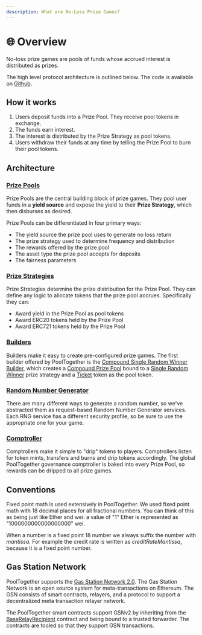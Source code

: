 ```yaml
---
description: What are No-Loss Prize Games?
---
```


# 🌐 Overview

No-loss prize games are pools of funds whose accrued interest is distributed as prizes.

The high level protocol architecture is outlined below. The code is available on [Github](https://github.com/pooltogether/pooltogether-pool-contracts).

## How it works

1. Users deposit funds into a Prize Pool.  They receive pool tokens in exchange.
2. The funds earn interest.
3. The interest is distributed by the Prize Strategy as pool tokens.
4. Users withdraw their funds at any time by telling the Prize Pool to burn their pool tokens.

## Architecture

### [Prize Pools](prize-pool/)

Prize Pools are the central building block of prize games.  They pool user funds in a **yield source** and expose the yield to their **Prize Strategy**, which then disburses as desired.

Prize Pools can be differentiated in four primary ways:

* The yield source the prize pool uses to generate no loss return
* The prize strategy used to determine frequency and distribution&#x20;
* The rewards offered by the prize pool
* The asset type the prize pool accepts for deposits&#x20;
* The fairness parameters&#x20;

### [Prize Strategies](prize-strategy/)

Prize Strategies determine the prize distribution for the Prize Pool.  They can define any logic to allocate tokens that the prize pool accrues.  Specifically they can:

* Award yield in the Prize Pool as pool tokens
* Award ERC20 tokens held by the Prize Pool
* Award ERC721 tokens held by the Prize Pool

### [Builders](broken-reference)

Builders make it easy to create pre-configured prize games.  The first builder offered by PoolTogether is the [Compound Single Random Winner Builder](broken-reference), which creates a [Compound Prize Pool](prize-pool/compound-prize-pool.md) bound to a [Single Random Winner](prize-strategy/single-random-winner/) prize strategy and a [Ticket](prize-strategy/single-random-winner/ticket.md) token as the pool token.

### [Random Number Generator](random-number-generator/)

There are many different ways to generate a random number, so we've abstracted them as request-based Random Number Generator services.  Each RNG service has a different security profile, so be sure to use the appropriate one for your game.

### [Comptroller](broken-reference)

Comptrollers make it simple to "drip" tokens to players.  Comptrollers listen for token mints, transfers and burns and drip tokens accordingly.  The global PoolTogether governance comptroller is baked into every Prize Pool, so rewards can be dripped to all prize games.

## Conventions

Fixed point math is used extensively in PoolTogether.  We used fixed point math with 18 decimal places for all fractional numbers.  You can think of this as being just like Ether and wei: a value of "1" Ether is represented as "1000000000000000000" wei.

When a number is a fixed point 18 number we always suffix the number with _mantissa._  For example the credit rate is written as _creditRateMantissa_, because it is a fixed point number.

## Gas Station Network

PoolTogether supports the [Gas Station Network 2.0](https://github.com/opengsn/gsn).  The Gas Station Network is an open source system for meta-transactions on Ethereum.  The GSN consists of smart contracts, relayers, and a protocol to support a decentralized meta transaction relayer network.

The PoolTogether smart contracts support GSNv2 by inheriting from the [BaseRelayRecipient](https://github.com/opengsn/gsn/blob/master/contracts/BaseRelayRecipient.sol) contract and being bound to a trusted forwarder.  The contracts are tooled so that they support GSN transactions.
